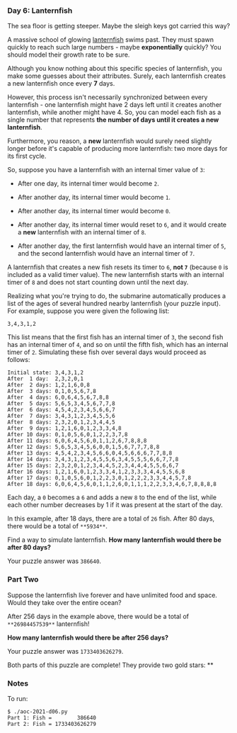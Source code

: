 ### Day 6: Lanternfish

The sea floor is getting steeper. Maybe the sleigh keys got carried
this way?

A massive school of glowing
[lanternfish](https://en.wikipedia.org/wiki/Lanternfish) swims past.
They must spawn quickly to reach such large numbers - maybe
**exponentially** quickly? You should model their growth rate to be
sure.

Although you know nothing about this specific species of lanternfish,
you make some guesses about their attributes. Surely, each lanternfish
creates a new lanternfish once every **7** days.

However, this process isn't necessarily synchronized between every
lanternfish - one lanternfish might have 2 days left until it creates
another lanternfish, while another might have 4. So, you can model
each fish as a single number that represents **the number of days
until it creates a new lanternfish**.

Furthermore, you reason, a **new** lanternfish would surely need
slightly longer before it's capable of producing more lanternfish: two
more days for its first cycle.

So, suppose you have a lanternfish with an internal timer value of
`3`:

  - After one day, its internal timer would become `2`.

  - After another day, its internal timer would become `1`.

  - After another day, its internal timer would become `0`.

  - After another day, its internal timer would reset to `6`, and it would
    create a **new** lanternfish with an internal timer of `8`.

  - After another day, the first lanternfish would have an internal timer
    of `5`, and the second lanternfish would have an internal timer of
    `7`.

A lanternfish that creates a new fish resets its timer to `6`, **not
`7`** (because `0` is included as a valid timer value). The new
lanternfish starts with an internal timer of `8` and does not start
counting down until the next day.

Realizing what you're trying to do, the submarine automatically
produces a list of the ages of several hundred nearby lanternfish
(your puzzle input). For example, suppose you were given the following
list:

    3,4,3,1,2

This list means that the first fish has an internal timer of `3`, the
second fish has an internal timer of `4`, and so on until the fifth
fish, which has an internal timer of `2`. Simulating these fish over
several days would proceed as follows:

    Initial state: 3,4,3,1,2
    After  1 day:  2,3,2,0,1
    After  2 days: 1,2,1,6,0,8
    After  3 days: 0,1,0,5,6,7,8
    After  4 days: 6,0,6,4,5,6,7,8,8
    After  5 days: 5,6,5,3,4,5,6,7,7,8
    After  6 days: 4,5,4,2,3,4,5,6,6,7
    After  7 days: 3,4,3,1,2,3,4,5,5,6
    After  8 days: 2,3,2,0,1,2,3,4,4,5
    After  9 days: 1,2,1,6,0,1,2,3,3,4,8
    After 10 days: 0,1,0,5,6,0,1,2,2,3,7,8
    After 11 days: 6,0,6,4,5,6,0,1,1,2,6,7,8,8,8
    After 12 days: 5,6,5,3,4,5,6,0,0,1,5,6,7,7,7,8,8
    After 13 days: 4,5,4,2,3,4,5,6,6,0,4,5,6,6,6,7,7,8,8
    After 14 days: 3,4,3,1,2,3,4,5,5,6,3,4,5,5,5,6,6,7,7,8
    After 15 days: 2,3,2,0,1,2,3,4,4,5,2,3,4,4,4,5,5,6,6,7
    After 16 days: 1,2,1,6,0,1,2,3,3,4,1,2,3,3,3,4,4,5,5,6,8
    After 17 days: 0,1,0,5,6,0,1,2,2,3,0,1,2,2,2,3,3,4,4,5,7,8
    After 18 days: 6,0,6,4,5,6,0,1,1,2,6,0,1,1,1,2,2,3,3,4,6,7,8,8,8,8

Each day, a `0` becomes a `6` and adds a new `8` to the end of the
list, while each other number decreases by 1 if it was present at the
start of the day.

In this example, after 18 days, there are a total of `26` fish. After
80 days, there would be a total of `**5934**`.

Find a way to simulate lanternfish. **How many lanternfish would there
be after 80 days?**

Your puzzle answer was `386640`.

### Part Two

Suppose the lanternfish live forever and have unlimited food and
space. Would they take over the entire ocean?

After 256 days in the example above, there would be a total of
`**26984457539**` lanternfish!

**How many lanternfish would there be after 256 days?**

Your puzzle answer was `1733403626279`.

Both parts of this puzzle are complete! They provide two gold stars:
**


### Notes

To run:

    $ ./aoc-2021-d06.py
    Part 1: Fish =        386640
    Part 2: Fish = 1733403626279
